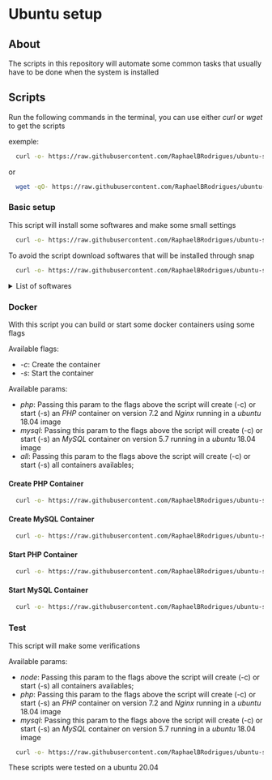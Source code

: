 # Ubuntu setup

## About

The scripts in this repository will automate some common tasks that usually have to be done when the system is installed 

## Scripts

Run the following commands in the terminal, you can use either *curl* or *wget* to get the scripts

exemple:
```sh
  curl -o- https://raw.githubusercontent.com/RaphaelBRodrigues/ubuntu-setup/master/setup.sh | bash;
```
or 
```sh
  wget -qO- https://raw.githubusercontent.com/RaphaelBRodrigues/ubuntu-setup/master/setup.sh | bash;
```


### Basic setup

This script will install some softwares and make some small settings

```sh
  curl -o- https://raw.githubusercontent.com/RaphaelBRodrigues/ubuntu-setup/master/setup.sh | bash;
```

To avoid the script download softwares that will be installed through snap
```sh
  curl -o- https://raw.githubusercontent.com/RaphaelBRodrigues/ubuntu-setup/master/setup.sh | bash --no-snap;
```

<details>
  <summary>
      List of softwares
  </summary>
  <ul>
    <li>
      <a target="_blank" href="https://dbeaver.io/">
        Dbeaver (dpkg)
      </a>
    </li>
    <li>
      <a target="_blank" href="https://www.docker.com/">
        Docker (apt)
      </a>
    </li>
    <li>
      <a target="_blank" href="https://git-scm.com/">
        Git (apt)
      </a>
    </li>
    <li>
      <a target="_blank" href="https://github.com/linuxdeepin/deepin-terminal">
        Deepin terminal (apt)
      </a>
    </li>
    <li>
      <a target="_blank" href="https://www.google.com/intl/pt-BR/chrome/">
        Google Chrome (apt)
      </a>
    </li>
    <li>
      <a target="_blank" href="https://store.steampowered.com/?l=portuguese">
        Steam (dpkg)
      </a>
    </li>
    <li>
      <a target="_blank" href="https://www.java.com/pt-BR/">
        Java (apt)
      </a>
    </li>
    <li>
      <a target="_blank" href="https://nodejs.org/en/">
        NodeJs (apt)
      </a>
    </li>
    <li>
      <a target="_blank" href="https://dbeaver.io/">
        NPM (apt)
      </a>
    </li>
    <li>
      <a target="_blank" href="https://yarnpkg.com/">
        Yarn (npm)
      </a>
    </li>
    <li>
      <a target="_blank" href="https://www.npmjs.com/package/nodemon">
        Nodemon (npm)
      </a>
    </li>
    <li>
      <a target="_blank" href="https://github.com/nvm-sh/nvm">
        NVM (cURL)
      </a>
    </li>
    <li>
      <a target="_blank" href="https://code.visualstudio.com/">
        VSCode (snap)
      </a>
    </li>
    <li>
      <a target="_blank" href="https://www.spotify.com/br/">
        Spotify (snap)
      </a>
    </li>
    <li>
      <a target="_blank" href="https://discord.com/">
        Discord (snap)
      </a>
    </li>
    <li>
      <a target="_blank" href="https://insomnia.rest/download">
        Insomnia (snap)
      </a>
    </li>
    <li>
      <a target="_blank" href="https://github.com/debauchee/barrier">
        Barrier (snap)
      </a>
    </li>
  </ul>
</details>

### Docker

With this script you can build or start some docker containers using some flags

Available flags:
* *-c*: Create the container
* *-s*: Start the container

Available params:
* *php*: Passing this param to the flags above the script will create (-c) or start (-s) an *PHP* container on version 7.2 and *Nginx* running in a *ubuntu* 18.04 image
* *mysql*: Passing this param to the flags above the script will create (-c) or start (-s) an *MySQL* container on version 5.7 running in a *ubuntu* 18.04 image
* *all*: Passing this param to the flags above the script will create (-c) or start (-s) all containers availables; 


#### Create PHP Container

```sh
  curl -o- https://raw.githubusercontent.com/RaphaelBRodrigues/ubuntu-setup/master/docker.sh | bash -s -- -c php;
```

#### Create MySQL Container

```sh
  curl -o- https://raw.githubusercontent.com/RaphaelBRodrigues/ubuntu-setup/master/docker.sh | bash -s -- -c mysql;
```

#### Start PHP Container

```sh
  curl -o- https://raw.githubusercontent.com/RaphaelBRodrigues/ubuntu-setup/master/docker.sh | bash -s -- -s php;
```

#### Start MySQL Container

```sh
  curl -o- https://raw.githubusercontent.com/RaphaelBRodrigues/ubuntu-setup/master/docker.sh | bash -s -- -s mysql;
```

### Test 
  This script will make some verifications 

  Available params:
* *node*: Passing this param to the flags above the script will create (-c) or start (-s) all containers availables; 
* *php*: Passing this param to the flags above the script will create (-c) or start (-s) an *PHP* container on version 7.2 and *Nginx* running in a *ubuntu* 18.04 image
* *mysql*: Passing this param to the flags above the script will create (-c) or start (-s) an *MySQL* container on version 5.7 running in a *ubuntu* 18.04 image


```sh
  curl -o- https://raw.githubusercontent.com/RaphaelBRodrigues/ubuntu-setup/master/test.sh | bash -s -- php;
```



These scripts were tested on a ubuntu 20.04 